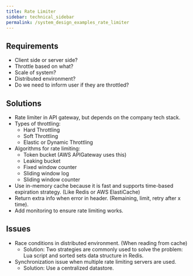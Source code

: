 ```yaml
---
title: Rate Limiter
sidebar: technical_sidebar
permalink: /system_design_examples_rate_limiter
---
```


## Requirements
- Client side or server side?
- Throttle based on what?
- Scale of system?
- Distributed environment?
- Do we need to inform user if they are throttled?

## Solutions
- Rate limiter in API gateway, but depends on the company tech stack.
- Types of throttling:
  - Hard Throttling
  - Soft Throttling
  - Elastic or Dynamic Throttling
- Algorithms for rate limiting:
  - Token bucket (AWS APIGateway uses this)
  - Leaking bucket
  - Fixed window counter
  - Sliding window log
  - Sliding window counter
- Use in-memory cache because it is fast and supports time-based expiration strategy. (Like Redis or AWS ElastiCache)
- Return extra info when error in header. (Remaining, limit, retry after x time).
- Add monitoring to ensure rate limiting works.

## Issues
- Race conditions in distributed environment. (When reading from cache)
  - Solution: Two strategies are commonly used to solve the problem: Lua script and sorted sets data structure in Redis.
- Synchronization issue when multiple rate limiting servers are used.
  - Solution: Use a centralized datastore.